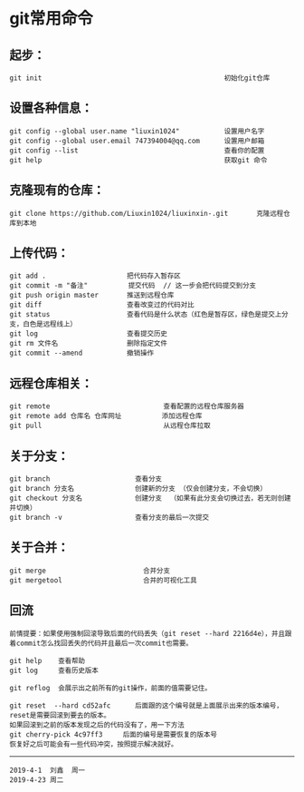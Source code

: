 # git常用命令 #

## 起步： ##
	git init											 初始化git仓库

## 设置各种信息： ##
	git config --global user.name "liuxin1024"           设置用户名字
	git config --global user.email 747394004@qq.com      设置用户邮箱
	git config --list									 查看你的配置
	git help											 获取git 命令

## 克隆现有的仓库： ##
	git clone https://github.com/Liuxin1024/liuxinxin-.git       克隆远程仓库到本地

## 上传代码： ##
	git add .  					 把代码存入暂存区
	git commit -m "备注" 		    提交代码  // 这一步会把代码提交到分支
	git push origin master		 推送到远程仓库
	git diff					 查看改变过的代码对比
	git status 					 查看代码是什么状态（红色是暂存区，绿色是提交上分支，白色是远程线上）
	git log					     查看提交历史
	git rm 文件名				   删除指定文件
	git commit --amend 			 撤销操作

## 远程仓库相关： ##
	git remote 				              查看配置的远程仓库服务器
	git remote add 仓库名 仓库网址			 添加远程仓库
	git pull					          从远程仓库拉取

## 关于分支： ##
	git branch					   查看分支
	git branch 分支名 				 创建新的分支 （仅会创建分支，不会切换）
	git checkout 分支名			 创建分支  （如果有此分支会切换过去，若无则创建并切换）
	git branch -v			       查看分支的最后一次提交

## 关于合并： ##
	git merge				     	 合并分支
	git mergetool      				 合并的可视化工具


## 回流 ##
	前情提要：如果使用强制回滚导致后面的代码丢失（git reset --hard 2216d4e），并且跟着commit怎么找回丢失的代码并且最后一次commit也需要。
	
	git help    查看帮助
	git log     查看历史版本

	git reflog  会展示出之前所有的git操作，前面的值需要记住。

	git reset  --hard cd52afc      后面跟的这个编号就是上面展示出来的版本编号，reset是需要回滚到要去的版本。
	如果回滚到之前的版本发现之后的代码没有了，用一下方法
	git cherry-pick 4c97ff3     后面的编号是需要恢复的版本号
	恢复好之后可能会有一些代码冲突，按照提示解决就好。
---
	2019-4-1  刘鑫  周一
	2019-4-23 周二





